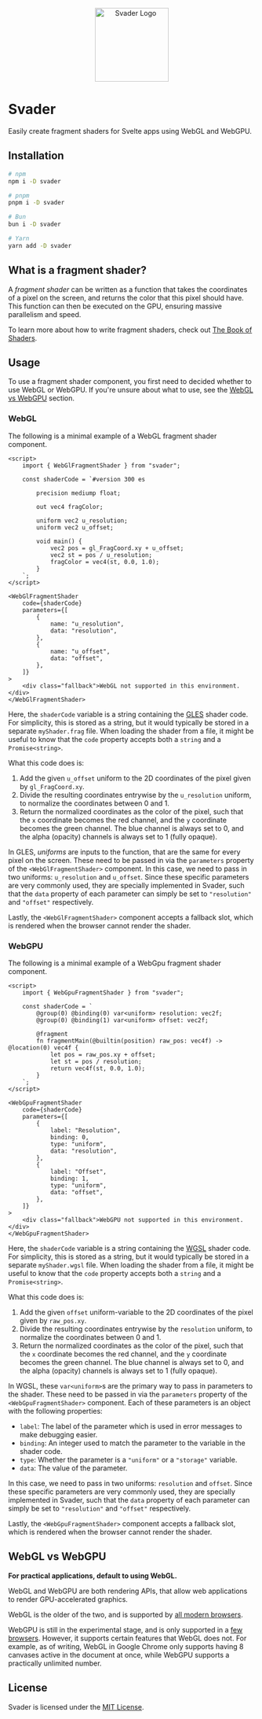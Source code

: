 <p align="center">
  <picture>
    <source media="(prefers-color-scheme: dark)" srcset="https://raw.githubusercontent.com/sockmaster27/svader/v0.1.0/resources/logoDark.png">
    <img width="150" alt="Svader Logo" src="https://raw.githubusercontent.com/sockmaster27/svader/v0.1.0/resources/logoLight.png">
  </picture>
</p>

# Svader

Easily create fragment shaders for Svelte apps using WebGL and WebGPU.

## Installation

```bash
# npm
npm i -D svader

# pnpm
pnpm i -D svader

# Bun
bun i -D svader

# Yarn
yarn add -D svader
```

## What is a fragment shader?

A _fragment shader_ can be written as a function that takes the coordinates of a pixel on the screen, and returns the color that this pixel should have.
This function can then be executed on the GPU, ensuring massive parallelism and speed.

To learn more about how to write fragment shaders, check out [The Book of Shaders](https://thebookofshaders.com/).

## Usage

To use a fragment shader component, you first need to decided whether to use WebGL or WebGPU.
If you're unsure about what to use, see the [WebGL vs WebGPU](#webgl-vs-webgpu) section.

### WebGL

The following is a minimal example of a WebGL fragment shader component.

```svelte
<script>
    import { WebGlFragmentShader } from "svader";

    const shaderCode = `#version 300 es

        precision mediump float;

        out vec4 fragColor;

        uniform vec2 u_resolution;
        uniform vec2 u_offset;

        void main() {
            vec2 pos = gl_FragCoord.xy + u_offset;
            vec2 st = pos / u_resolution;
            fragColor = vec4(st, 0.0, 1.0);
        }
    `;
</script>

<WebGlFragmentShader
    code={shaderCode}
    parameters={[
        {
            name: "u_resolution",
            data: "resolution",
        },
        {
            name: "u_offset",
            data: "offset",
        },
    ]}
>
    <div class="fallback">WebGL not supported in this environment.</div>
</WebGlFragmentShader>
```

Here, the `shaderCode` variable is a string containing the [GLES](https://en.wikipedia.org/wiki/OpenGL_ES) shader code.
For simplicity, this is stored as a string, but it would typically be stored in a separate `myShader.frag` file.
When loading the shader from a file, it might be useful to know that the `code` property accepts both a `string` and a `Promise<string>`.

What this code does is:

1. Add the given `u_offset` uniform to the 2D coordinates of the pixel given by `gl_FragCoord.xy`.
2. Divide the resulting coordinates entrywise by the `u_resolution` uniform, to normalize the coordinates between 0 and 1.
3. Return the normalized coordinates as the color of the pixel, such that the `x` coordinate becomes the red channel, and the `y` coordinate becomes the green channel. The blue channel is always set to 0, and the alpha (opacity) channels is always set to 1 (fully opaque).

In GLES, _uniforms_ are inputs to the function, that are the same for every pixel on the screen.
These need to be passed in via the `parameters` property of the `<WebGlFragmentShader>` component.
In this case, we need to pass in two uniforms: `u_resolution` and `u_offset`.
Since these specific parameters are very commonly used, they are specially implemented in Svader,
such that the `data` property of each parameter can simply be set to `"resolution"` and `"offset"` respectively.

Lastly, the `<WebGlFragmentShader>` component accepts a fallback slot, which is rendered when the browser cannot render the shader.

### WebGPU

The following is a minimal example of a WebGpu fragment shader component.

```svelte
<script>
    import { WebGpuFragmentShader } from "svader";

    const shaderCode = `
        @group(0) @binding(0) var<uniform> resolution: vec2f;
        @group(0) @binding(1) var<uniform> offset: vec2f;

        @fragment
        fn fragmentMain(@builtin(position) raw_pos: vec4f) -> @location(0) vec4f {
            let pos = raw_pos.xy + offset;
            let st = pos / resolution;
            return vec4f(st, 0.0, 1.0);
        }
    `;
</script>

<WebGpuFragmentShader
    code={shaderCode}
    parameters={[
        {
            label: "Resolution",
            binding: 0,
            type: "uniform",
            data: "resolution",
        },
        {
            label: "Offset",
            binding: 1,
            type: "uniform",
            data: "offset",
        },
    ]}
>
    <div class="fallback">WebGPU not supported in this environment.</div>
</WebGpuFragmentShader>
```

Here, the `shaderCode` variable is a string containing the [WGSL](https://google.github.io/tour-of-wgsl/) shader code.
For simplicity, this is stored as a string, but it would typically be stored in a separate `myShader.wgsl` file.
When loading the shader from a file, it might be useful to know that the `code` property accepts both a `string` and a `Promise<string>`.

What this code does is:

1. Add the given `offset` uniform-variable to the 2D coordinates of the pixel given by `raw_pos.xy`.
2. Divide the resulting coordinates entrywise by the `resolution` uniform, to normalize the coordinates between 0 and 1.
3. Return the normalized coordinates as the color of the pixel, such that the `x` coordinate becomes the red channel, and the `y` coordinate becomes the green channel. The blue channel is always set to 0, and the alpha (opacity) channels is always set to 1 (fully opaque).

In WGSL, these `var<uniform>`s are the primary way to pass in parameters to the shader.
These need to be passed in via the `parameters` property of the `<WebGpuFragmentShader>` component.
Each of these parameters is an object with the following properties:

-   `label`: The label of the parameter which is used in error messages to make debugging easier.
-   `binding`: An integer used to match the parameter to the variable in the shader code.
-   `type`: Whether the parameter is a `"uniform"` or a `"storage"` variable.
-   `data`: The value of the parameter.

In this case, we need to pass in two uniforms: `resolution` and `offset`.
Since these specific parameters are very commonly used, they are specially implemented in Svader,
such that the `data` property of each parameter can simply be set to `"resolution"` and `"offset"` respectively.

Lastly, the `<WebGpuFragmentShader>` component accepts a fallback slot, which is rendered when the browser cannot render the shader.

## WebGL vs WebGPU

**For practical applications, default to using WebGL.**

WebGL and WebGPU are both rendering APIs, that allow web applications to render GPU-accelerated graphics.

WebGL is the older of the two, and is supported by [all modern browsers](https://caniuse.com/webgl).

WebGPU is still in the experimental stage, and is only supported in a [few browsers](https://caniuse.com/webgpu).
However, it supports certain features that WebGL does not. For example, as of writing, WebGL in Google Chrome only supports having 8 canvases active in the document at once, while WebGPU supports a practically unlimited number.

## License

Svader is licensed under the [MIT License](https://github.com/sockmaster27/svader/blob/master/LICENSE).
